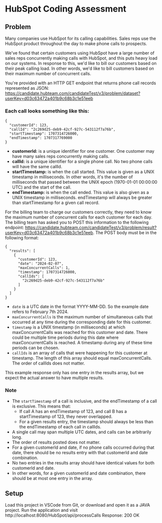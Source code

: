# HubSpot Coding Assessment

## Problem
Many companies use HubSpot for its calling capabilities. Sales reps use the HubSpot product throughout the day to make phone calls to prospects.

We've found that certain customers using HubSpot have a large number of sales reps concurrently making calls with HubSpot, and this puts heavy load on our systems. In response to this, we'd like to bill our customers based on their peak calling load. In other words, we'd like to bill customers based on their maximum number of concurrent calls.

You're provided with an HTTP GET endpoint that returns phone call records represented as JSON: https://candidate.hubteam.com/candidateTest/v3/problem/dataset?userKey=d03c63472a401b9c68b3c1e51eeb

### Each call looks something like this:
```
{
  "customerId": 123,
  "callId": "2c269d25-deb9-42cf-927c-543112f7a76b",
  "startTimestamp": 1707314726000,
  "endTimestamp": 1707317769000
}
```

* **customerId:** is a unique identifier for one customer. One customer may have many sales reps concurrently making calls.
* **callId:** is a unique identifier for a single phone call. No two phone calls will have the same callId.
* **startTimestamp:** is when the call started. This value is given as a UNIX timestamp in milliseconds. In other words, it's the number of milliseconds that passed between the UNIX epoch (1970-01-01 00:00:00 UTC) and the start of the call.
* **endTimestamp:** is when the call ended. This value is also given as a UNIX timestamp in milliseconds. endTimestamp will always be greater than startTimestamp for a given call record.

For the billing team to charge our customers correctly, they need to know the maximum number of concurrent calls for each customer for each day. The billing team has asked you to POST this information to the following endpoint: https://candidate.hubteam.com/candidateTest/v3/problem/result?userKey=d03c63472a401b9c68b3c1e51eeb. The POST body must be in the following format:
```
{
  "results": [
    {
      "customerId": 123,
      "date": "2024-02-07",
      "maxConcurrentCalls": 1,
      "timestamp": 1707314726000,
      "callIds": [
        "2c269d25-deb9-42cf-927c-543112f7a76b"
      ]
    }
  ]
}
```

* ```date``` is a UTC date in the format YYYY-MM-DD. So the example date refers to February 7th 2024.
* ```maxConcurrentCalls``` is the maximum number of simultaneous calls that occurred at any time during the corresponding date for this customer.
* ```timestamp``` is a UNIX timestamp (in milliseconds) at which maxConcurrentCalls was reached for this customer and date. There could be multiple time periods during this date where maxConcurrentCalls is reached. A timestamp during any of these time periods can be chosen.
* ```callIds``` is an array of calls that were happening for this customer at timestamp. The length of this array should equal maxConcurrentCalls. The order of callIds does not matter.

This example response only has one entry in the results array, but we expect the actual answer to have multiple results.

### Note
* The ```startTimestamp``` of a call is inclusive, and the endTimestamp of a call is exclusive. This means that:
  * If call A has an endTimestamp of 123, and call B has a startTimestamp of 123, they never overlapped.
  * For a given results entry, the timestamp should always be less than the endTimestamp of each call in callIds.
* A single call may span multiple UTC dates, and calls can be arbitrarily long.
* The order of results posted does not matter.
* For a given customerId and date, if no phone calls occurred during that date, there should be no results entry with that customerId and date combination.
* No two entries in the results array should have identical values for both customerId and date.
* In other words, for a given customerId and date combination, there should be at most one entry in the array.


## Setup
Load this project in VSCode from Git, or download and open it as a JAVA project. Run the application and visit http://localhost:8080/HubSpot/api/processCalls Response: 200 OK
